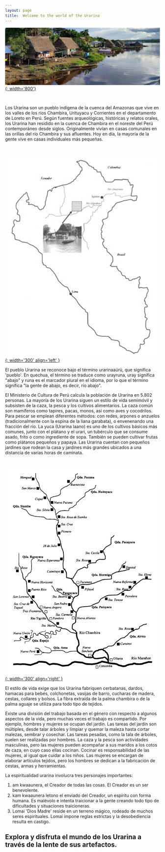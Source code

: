 ```yaml
---
layout: page
title:  Welcome to the world of the Urarina
---
```


[![Urarina Territory Picture][5]{: width='800'}][6]

   [5]:  ../assets/img/panoramio_3.jpg
   [6]:  ../assets/img/panoramio_2.jpg "Urarina Picture"

<br clear="left"/>

Los Urarina son un pueblo indígena de la cuenca del Amazonas que vive en los valles de los ríos Chambira, Urituyacu y Corrientes en el departamento de Loreto en Perú. Según fuentes arqueológicas, históricas y relatos orales, los Urarina han residido en la cuenca de Chambira en el noreste del Perú contemporáneo desde siglos. Originalmente vivían en casas comunales en  las orillas del río Chambira y sus afluentes. Hoy en día, la mayoría de la gente vive en casas individuales más pequeñas.

<br clear="left"/>

[![Urarina Territory Map][1]{: width='300' align='left' }][2]

   [1]:  ../assets/img/map_ura.png
   [2]:  ../assets/img/map_ura.png "Urarina teritory"

<span flow="right">
El pueblo Urarina se reconoce bajo el término urarinaaürü, que significa 'pueblo'. En quechua, el término se traduce como urayruna, uray significa "abajo" y runa es el marcador plural en el idioma, por lo que el término significa "la gente de abajo, es decir, río abajo".

  El Ministerio de Cultura de Perú calcula la población de Urarina en 5.802 personas. La mayoría de los Urarina siguen un estilo de vida semimóvil y subsisten de la caza, la pesca y los cultivos alimentarios. La caza común son mamíferos como tapires, pacas, monos, así como aves y cocodrilos. Para pescar se emplean diferentes métodos: con redes, arpones o anzuelos (tradicionalmente con la espina de la liana garabata), o envenenando una fracción del río. La yuca (Urarina laano) es uno de los cultivos básicos más comunes, junto con el plátano y el urari, un tubérculo que se consume asado, frito o como ingrediente de sopa. También se pueden cultivar frutas como plátanos pequeños y papaya. Las Urarina cuentan con pequeños jardines que rodean la casa y jardines más grandes ubicados a una distancia de varias horas de caminata.

<br clear="left"/>

[![Urarina Villiage Map][3]{: width='300' align='right' }][4]

   [3]:  ../assets/img/map_chambi.png
   [4]:  ../assets/img/map_chambi.png "Urarina village"

El estilo de vida exige que los Urarina fabriquen cerbatanas, dardos, hamacas para bebés, colchonetas, vasijas de barro, cucharas de madera, cestas, collares y bolsos. La fibra extraída de la palma chambira o de la palma aguaje se utiliza para todo tipo de tejidos.

Existe una división del trabajo basada en el género con respecto a algunos aspectos de la vida, pero muchas veces el trabajo es compartido. Por ejemplo, hombres y mujeres se ocupan del jardín. Las tareas del jardín son múltiples, desde talar árboles y limpiar y quemar la maleza hasta cortar malezas, sembrar y cosechar. Las tareas pesadas, como la tala de árboles, suelen ser realizadas por hombres. La caza y la pesca son actividades masculinas, pero las mujeres pueden acompañar a sus maridos a los cotos de caza, en cuyo caso ellas cocinan. Cocinar es responsabilidad de las mujeres, al igual que cuidar a los niños. Las mujeres se encargan de elaborar artículos tejidos, pero los hombres se dedican a la fabricación de cestas, armas y herramientas.

La espiritualidad urarina involucra tres personajes importantes:
1. am kwaaunera, el Creador de todas las cosas. El Creador es un ser benevolente.
2. kam kwaaunera letono el enviado del Creador, un espíritu con forma humana. Es malévolo e intenta traicionar a la gente creando todo tipo de dificultades y situaciones traicioneras.
3. Lomai 'Dios Madre' reside en un terreno mágico, rodeado de muchos seres espirituales. Lomai impone reglas estrictas y la desobediencia resulta en castigo.

## Explora y disfruta el mundo de los Urarina a través de la lente de sus artefactos.





